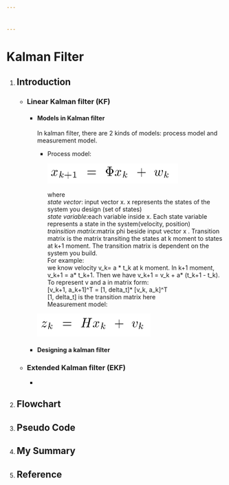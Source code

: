 ```yaml
---


---
```


<h1 id="kalman-filter">Kalman Filter</h1>
<ol>
<li>
<h2 id="introduction">Introduction</h2>
<ul>
<li>
<h3 id="linear-kalman-filter-kf">Linear Kalman filter (KF)</h3>
<ul>
<li>
<h4 id="models-in-kalman-filter">Models in Kalman filter</h4>
<p>In kalman filter, there are 2 kinds of models: process model and measurement model.</p>
<ul>
<li>
<p>Process model:</p>
<p><img src="./Images/model_1.png" alt="process model"></p>
<p>where<br>
<em>state vector</em>: input vector x. x represents the states of the system you design (set of states)<br>
<em>state variable</em>:each variable inside x. Each state variable represents a state in the system(velocity, position)<br>
<em>trainsition matrix</em>:matrix phi beside input vector x . Transition matrix is the matrix transiting the states at k moment to states at k+1 moment. The transition matrix is dependent on the system you build.<br>
For example:	<br>
we know velocity v_k= a * t_k at k moment.  In k+1 moment, v_k+1 = a* t_k+1. Then we have v_k+1 = v_k + a* (t_k+1 - t_k).  To represent v and a in matrix form:<br>
[v_k+1, a_k+1]^T  = [1, delta_t]* [v_k, a_k]^T<br>
[1, delta_t] is the transition matrix here<br>
Measurement model:</p>
</li>
</ul>
<p><img src="./Images/model_2.png" alt="process model"></p>
</li>
<li>
<h4 id="designing-a-kalman-filter">Designing a kalman filter</h4>
</li>
</ul>
</li>
<li>
<h3 id="extended-kalman-filter-ekf">Extended Kalman filter (EKF)</h3>
<ul>
<li></li>
</ul>
</li>
</ul>
</li>
<li>
<h2 id="flowchart">Flowchart</h2>
</li>
<li>
<h2 id="pseudo-code">Pseudo Code</h2>
</li>
<li>
<h2 id="my-summary">My Summary</h2>
</li>
<li>
<h2 id="reference">Reference</h2>
</li>
</ol>

